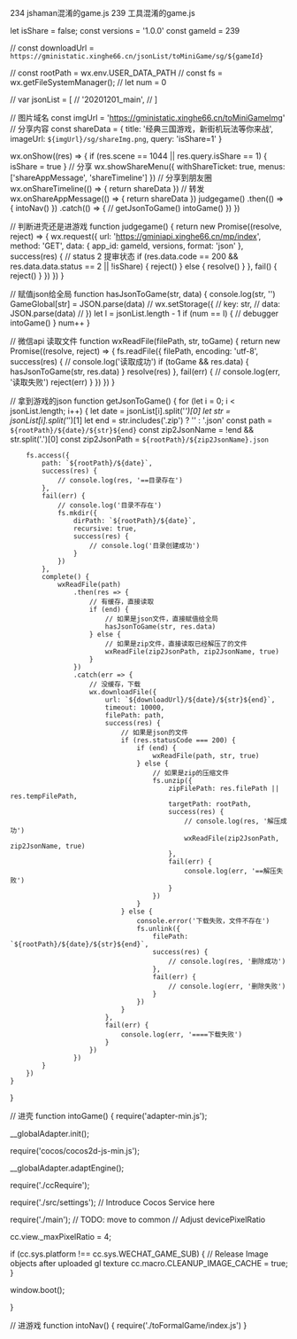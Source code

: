 234 jshaman混淆的game.js
239 工具混淆的game.js


let isShare = false;
const versions = '1.0.0'
const gameId = 239

// const downloadUrl = `https://gministatic.xinghe66.cn/jsonList/toMiniGame/sg/${gameId}`

// const rootPath = wx.env.USER_DATA_PATH
// const fs = wx.getFileSystemManager();
// let num = 0

// var jsonList = [
//     '20201201_main',
// ]

// 图片域名
const imgUrl = 'https://gministatic.xinghe66.cn/toMiniGameImg'
// 分享内容
const shareData = {
    title: '经典三国游戏，新街机玩法等你来战',
    imageUrl: `${imgUrl}/sg/shareImg.png`,
    query: 'isShare=1'
}

wx.onShow((res) => {
    if (res.scene == 1044 || res.query.isShare == 1) {
        isShare = true
    }
    // 分享
    wx.showShareMenu({
        withShareTicket: true,
        menus: ['shareAppMessage', 'shareTimeline']
    })
    // 分享到朋友圈
    wx.onShareTimeline(() => {
        return shareData
    })
    // 转发
    wx.onShareAppMessage(() => {
        return shareData
    })
    judgegame()
        .then(() => {
            intoNav()
        })
        .catch(() => {
            // getJsonToGame()
            intoGame()
        })
})




// 判断进壳还是进游戏
function judgegame() {
    return new Promise((resolve, reject) => {
        wx.request({
            url: 'https://gminiapi.xinghe66.cn/mp/index',
            method: 'GET',
            data: {
                app_id: gameId,
                versions,
                format: 'json'
            },
            success(res) {
                // status 2 提审状态
                if (res.data.code == 200 && res.data.data.status == 2 || !isShare) {
                    reject()
                } else {
                    resolve()
                }
            },
            fail() {
                reject()
            }
        })
    })
}

// 赋值json给全局
function hasJsonToGame(str, data) {
    console.log(str, '')
    GameGlobal[str] = JSON.parse(data)
    // wx.setStorage({
    // 	key: str,
    // 	data:  JSON.parse(data)
    // })
    let l = jsonList.length - 1
    if (num == l) {
        // debugger
        intoGame()
    }
    num++
}

// 微信api 读取文件
function wxReadFile(filePath, str, toGame) {
    return new Promise((resolve, reject) => {
        fs.readFile({
            filePath,
            encoding: 'utf-8',
            success(res) {
                // console.log('读取成功')
                if (toGame && res.data) {
                    hasJsonToGame(str, res.data)
                }
                resolve(res)
            },
            fail(err) {
                // console.log(err, '读取失败')
                reject(err)
            }
        })
    })
}

// 拿到游戏的json
function getJsonToGame() {
    for (let i = 0; i < jsonList.length; i++) {
        let date = jsonList[i].split('_')[0]
        let str = jsonList[i].split('_')[1]
        let end = str.includes('.zip') ? '' : '.json'
        const path = `${rootPath}/${date}/${str}${end}`
        const zip2JsonName = !end && str.split('.')[0]
        const zip2JsonPath = `${rootPath}/${zip2JsonName}.json`

        fs.access({
            path: `${rootPath}/${date}`,
            success(res) {
                // console.log(res, '==目录存在')
            },
            fail(err) {
                // console.log('目录不存在')
                fs.mkdir({
                    dirPath: `${rootPath}/${date}`,
                    recursive: true,
                    success(res) {
                        // console.log('目录创建成功')
                    }
                })
            },
            complete() {
                wxReadFile(path)
                    .then(res => {
                        // 有缓存，直接读取
                        if (end) {
                            // 如果是json文件，直接赋值给全局
                            hasJsonToGame(str, res.data)
                        } else {
                            // 如果是zip文件，直接读取已经解压了的文件
                            wxReadFile(zip2JsonPath, zip2JsonName, true)
                        }
                    })
                    .catch(err => {
                        // 没缓存，下载
                        wx.downloadFile({
                            url: `${downloadUrl}/${date}/${str}${end}`,
                            timeout: 10000,
                            filePath: path,
                            success(res) {
                                // 如果是json的文件
                                if (res.statusCode === 200) {
                                    if (end) {
                                        wxReadFile(path, str, true)
                                    } else {
                                        // 如果是zip的压缩文件
                                        fs.unzip({
                                            zipFilePath: res.filePath || res.tempFilePath,
                                            targetPath: rootPath,
                                            success(res) {
                                                // console.log(res, '解压成功')
                                                wxReadFile(zip2JsonPath, zip2JsonName, true)
                                            },
                                            fail(err) {
                                                console.log(err, '==解压失败')
                                            }
                                        })
                                    }
                                } else {
                                    console.error('下载失败，文件不存在')
                                    fs.unlink({
                                        filePath: `${rootPath}/${date}/${str}${end}`,
                                        success(res) {
                                            // console.log(res, '删除成功')
                                        },
                                        fail(err) {
                                            // console.log(err, '删除失败')
                                        }
                                    })
                                }
                            },
                            fail(err) {
                                console.log(err, '====下载失败')
                            }
                        })
                    })
            }
        })
    }
}

// 进壳
function intoGame() {
  require('adapter-min.js');

  __globalAdapter.init();
  
  require('cocos/cocos2d-js-min.js');
  
  __globalAdapter.adaptEngine();
  
  require('./ccRequire');
  
  require('./src/settings'); // Introduce Cocos Service here
  
  
  require('./main'); // TODO: move to common
  // Adjust devicePixelRatio
  
  
  cc.view._maxPixelRatio = 4;
  
  if (cc.sys.platform !== cc.sys.WECHAT_GAME_SUB) {
    // Release Image objects after uploaded gl texture
    cc.macro.CLEANUP_IMAGE_CACHE = true;
  }
  
  window.boot();
  
}

// 进游戏
function intoNav() {
    require('./toFormalGame/index.js')
}